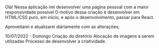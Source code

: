 Olá!
Nessa aplicação irei desenvolver uma página pessoal com a maior responsividade possível
O motivo dessa criação é desenvolver em HTML/CSS puro, em inicio, e após o desenvolvimento, passar para React.

Aproveitarei e atualizarei diáriamente com as alterações;

10/07/2022 - Domingo
Criação do diretório
Alocação de imagens a serem utilizadas
Processo de desenvolver a criatividade.